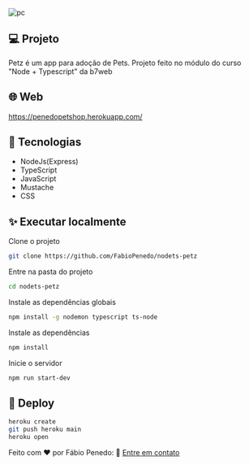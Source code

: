 ![pc](https://user-images.githubusercontent.com/82732587/148135851-7a8671d8-c89c-4b81-8971-2e013008f81d.gif)

## 💻 Projeto

Petz é um app para adoção de Pets. Projeto feito no módulo do curso "Node + Typescript" da b7web

## 🌐 Web

https://penedopetshop.herokuapp.com/

## 🧱 Tecnologias

+ NodeJs(Express)
+ TypeScript
+ JavaScript
+ Mustache
+ CSS

## ✨ Executar localmente

Clone o projeto

```bash
git clone https://github.com/FabioPenedo/nodets-petz
```

Entre na pasta do projeto

```bash
cd nodets-petz
```

Instale as dependências globais

```bash
npm install -g nodemon typescript ts-node
```

Instale as dependências

```bash
npm install
```

Inicie o servidor

```bash
npm run start-dev
```

## 🚀 Deploy

```bash
heroku create
git push heroku main
heroku open
```
Feito com ❤️ por Fábio Penedo: 👋 [Entre em contato](https://www.linkedin.com/in/fabiopenedo/)